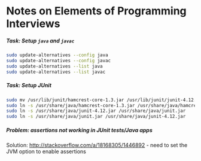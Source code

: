 # Notes on Elements of Programming Interviews
##### Task: Setup `java` and `javac`
```bash
sudo update-alternatives --config java
sudo update-alternatives --config javac
sudo update-alternatives --list java
sudo update-alternatives --list javac
```

##### Task: Setup JUnit
```bash
sudo mv /usr/lib/junit/hamcrest-core-1.3.jar /usr/lib/junit/junit-4.12.jar /usr/share/java
sudo ln -s /usr/share/java/hamcrest-core-1.3.jar /usr/share/java/hamcrest.jar
sudo ln -s /usr/share/java/junit-4.12.jar /usr/share/java/junit.jar
sudo ln -s /usr/share/java/junit.jar /usr/share/java/junit-4.12.jar
```

##### Problem: assertions not working in JUnit tests/Java apps
Solution: http://stackoverflow.com/a/18168305/1446892 - need to set the JVM option to enable assertions
